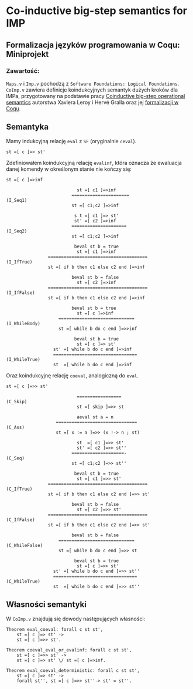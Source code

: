 # Co-inductive big-step semantics for IMP
## Formalizacja języków programowania w Coqu: Miniprojekt

### Zawartość:
`Maps.v` i `Imp.v` pochodzą z `Software Foundations: Logical Foundations`.
`CoImp.v` zawiera definicje koindukcyjnych semantyk dużych kroków dla IMPa, przygotowany na podstawie pracy [Coinductive big-step operational semantics](https://www.sciencedirect.com/science/article/pii/S0890540108001296) autorstwa Xaviera Leroy i Hervé Gralla oraz jej [formalizacji w Coqu](https://xavierleroy.org/coindsem/).

## Semantyka
Mamy indukcyjną relację `eval` z `SF` (oryginalnie `ceval`).
```Coq
st =[ c ]=> st'
```

Zdefiniowałem koindukcyjną relację `evalinf`, która oznacza że ewaluacja danej komendy w określonym stanie nie kończy się:
```Coq
st =[ c ]=>inf

                           st =[ c1 ]=>inf
                         ======================                         (I_Seq1)
                         st =[ c1;c2 ]=>inf

                          s t =[ c1 ]=> st'
                          st' =[ c2 ]=>inf
                         =====================                          (I_Seq2)
                         st =[ c1;c2 ]=>inf

                          beval st b = true
                           st =[ c1 ]=>inf
                ======================================                (I_IfTrue)
                st =[ if b then c1 else c2 end ]=>inf

                         beval st b = false
                           st =[ c2 ]=>inf
                ======================================               (I_IfFalse)
                st =[ if b then c1 else c2 end ]=>inf

                         beval st b = true
                           st =[ c ]=>inf
                    =============================                  (I_WhileBody)
                    st =[ while b do c end ]=>>inf

                          beval st b = true
                           st =[ c ]=> st'
                  st' =[ while b do c end ]=>inf
                  ================================                 (I_WhileTrue)
                  st  =[ while b do c end ]=>inf

```

Oraz koindukcyjnę relację `coeval`, analogiczną do `eval`.
```Coq
st =[ c ]=>> st'

                           =================                            (C_Skip)
                           st =[ skip ]=>> st

                           aeval st a = n
                   ===============================                       (C_Ass)
                   st =[ x := a ]=>> (x !-> n ; st)

                           st  =[ c1 ]=>> st'
                           st' =[ c2 ]=>> st''
                         ====================-                           (C_Seq)
                         st =[ c1;c2 ]=>> st''

                          beval st b = true
                           st =[ c1 ]=>> st'
                ======================================                (C_IfTrue)
                st =[ if b then c1 else c2 end ]=>> st'

                         beval st b = false
                           st =[ c2 ]=>> st'
                ======================================               (C_IfFalse)
                st =[ if b then c1 else c2 end ]=>> st'

                         beval st b = false
                    =============================                 (C_WhileFalse)
                    st =[ while b do c end ]=>> st

                          beval st b = true
                           st =[ c ]=>> st'
                  st' =[ while b do c end ]=>> st''
                  ================================                 (C_WhileTrue)
                  st  =[ while b do c end ]=>> st''
```

## Własności semantyki

W `CoImp.v` znajdują się dowody następujących własności:

```Coq
Theorem eval_coeval: forall c st st',
    st =[ c ]=> st' ->
    st =[ c ]=>> st'.

Theorem coeval_eval_or_evalinf: forall c st st',
    st =[ c ]=>> st' ->
    st =[ c ]=> st' \/ st =[ c ]=>inf.

Theorem eval_coeval_deterministic: forall c st st',
    st =[ c ]=> st' ->
    forall st'', st =[ c ]=>> st''-> st' = st''.
```